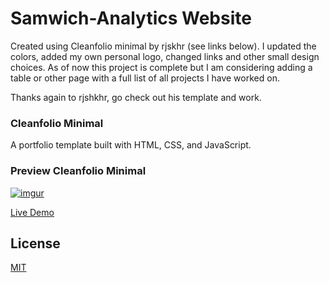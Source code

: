 # Samwich-Analytics Website

Created using Cleanfolio minimal by rjskhr (see links below). I updated the colors, added my own personal logo, changed links and other small design choices. As of now this project is complete but I am considering adding a table or other page with a full list of all projects I have worked on. 

Thanks again to rjshkhr, go check out his template and work. 




### Cleanfolio Minimal

A portfolio template built with HTML, CSS, and JavaScript.

### Preview Cleanfolio Minimal

[![imgur](https://i.imgur.com/5z7cvMz.gif)](https://rjshkhr.github.io/cleanfolio-minimal)

[Live Demo](https://rjshkhr.github.io/cleanfolio-minimal)

## License

[MIT](https://choosealicense.com/licenses/mit/)
